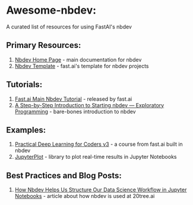 # Awesome-nbdev:
A curated list of resources for using FastAI's nbdev

## Primary Resources: 
1. [Nbdev Home Page](http://nbdev.fast.ai/) - main documentation for nbdev
2. [Nbdev Template](https://github.com/fastai/nbdev_template) - fast.ai's template for nbdev projects

## Tutorials: 
1. [Fast.ai Main Nbdev Tutorial](https://nbdev.fast.ai/tutorial/) - released by fast.ai
2. [A Step-by-Step Introduction to Starting nbdev — Exploratory Programming](https://towardsdatascience.com/a-step-by-step-introduction-to-starting-nbdev-exploratory-programming-4a761ed1f796) - bare-bones introduction to nbdev

## Examples: 
1. [Practical Deep Learning for Coders v3](https://github.com/fastai/course-v3) - a course from fast.ai built in nbdev
2. [JupyterPlot](https://lvwerra.github.io/jupyterplot/) - library to plot real-time results in Jupyter Notebooks

## Best Practices and Blog Posts: 
1. [How Nbdev Helps Us Structure Our Data Science Workflow in Jupyter Notebooks](https://medium.com/20tree-ai/how-nbdev-helps-us-structure-our-data-science-workflow-in-jupyter-notebooks-9cf6081b051f) - article about how nbdev is used at 20tree.ai
